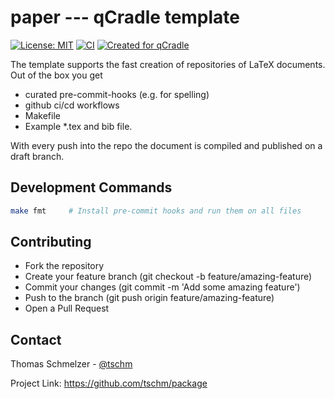 # paper --- qCradle template

[![License: MIT](https://img.shields.io/badge/License-MIT-yellow.svg)](LICENSE)
[![CI](https://github.com/tschm/paper/actions/workflows/act.yml/badge.svg)](https://github.com/tschm/paper/actions/workflows/act.yml)
[![Created for qCradle](https://img.shields.io/badge/Created%20for-qCradle-blue?style=flat-square)](https://github.com/cvxgrp/cradle)

The template supports the fast creation of repositories of LaTeX documents.
Out of the box you get

* curated pre-commit-hooks (e.g. for spelling)
* github ci/cd workflows
* Makefile
* Example *.tex and bib file.

With every push into the repo the document is compiled
and published on a draft branch.

## Development Commands

```bash
make fmt     # Install pre-commit hooks and run them on all files
```

## Contributing

* Fork the repository
* Create your feature branch (git checkout -b feature/amazing-feature)
* Commit your changes (git commit -m 'Add some amazing feature')
* Push to the branch (git push origin feature/amazing-feature)
* Open a Pull Request

## Contact

Thomas Schmelzer - [@tschm](https://github.com/tschm)

Project Link: <https://github.com/tschm/package>
